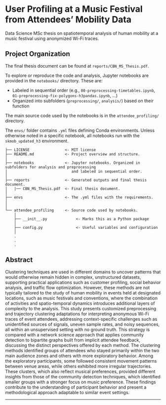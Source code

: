 # User Profiling at a Music Festival from Attendees’ Mobility Data

Data Science MSc thesis on spatiotemporal analysis of human mobility at a music festival using anonymized Wi-Fi traces.

## Project Organization

The final thesis document can be found at `reports/CBN_MS_Thesis.pdf`.

To explore or reproduce the code and analysis, Jupyter notebooks are provided in the `notebooks/` directory. These are:
- Labeled in sequential order (e.g., `00-preprocessing-timetables.ipynb`, `01-preprocessing-fix-polygons-h3pandas.ipynb`, ...)
- Organized into subfolders (`preprocessing/`, `analysis/`) based on their function

The main source code used by the notebooks is in the `attendee_profiling/` directory.

The `envs/` folder contains `.yml` files defining Conda environments. Unless otherwise noted in a specific notebook, all notebooks run with the `skmob_updated_h3` environment.

```
├── LICENSE                <- MIT license
├── README.md              <- Project overview and structure.
│
├── notebooks              <- Jupyter notebooks. Organized in subfolders for analysis and preprocessing
│                             and labeled in sequential order.
│
├── reports                <- Generated outputs and final thesis document.
│   |── CBN_MS_Thesis.pdf  <- Final thesis document.
│
├── envs                   <- The .yml files with the requirements.
│
│
└── attendee_profiling     <- Source code used by notebooks.
    │
    ├── __init__.py             <- Marks this as a Python package
    │
    ├── config.py               <- Useful variables and configuration
    │
    .
    .
    .
```

## Abstract

Clustering techniques are used in different domains to uncover patterns that would otherwise remain hidden in complex, unstructured datasets, supporting practical applications such as customer profiling, social behavior analysis, and traffic flow optimization. However, these methods are not typically tailored to the study of human mobility in events held at designated locations, such as music festivals and conventions, where the combination of activities and spatio-temporal dynamics introduces additional layers of complexity to the analysis. This study presents customized preprocessing and trajectory clustering adaptations for interpreting anonymous Wi-Fi traces of event attendees, addressing context-specific challenges such as unidentified sources of signals, uneven sample rates, and noisy sequences, all within an unsupervised setting with no ground truth. This strategy is compared with a network science approach that applies community detection to bipartite graphs built from implicit attendee feedback, discussing the distinct perspectives offered by each method. The clustering methods identified groups of attendees who stayed primarily within the two main audience zones and others with more exploratory behavior. Among the exploratory participants, some followed consistent movement patterns between venue areas, while others exhibited more irregular trajectories. These clusters, which also reflect musical preferences, provided different insights from those of the community detection techniques, which identified smaller groups with a stronger focus on music preference. These findings contribute to the understanding of participant behavior and present a methodological approach adaptable to similar event settings.


--------

